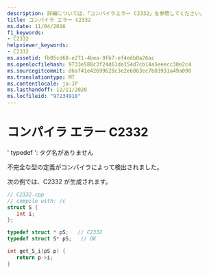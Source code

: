 ```yaml
---
description: 詳細については、「コンパイラエラー C2332」を参照してください。
title: コンパイラ エラー C2332
ms.date: 11/04/2016
f1_keywords:
- C2332
helpviewer_keywords:
- C2332
ms.assetid: fb05cd68-e271-4bea-9fb7-ef4edb0a26ac
ms.openlocfilehash: 9733e588c3f24d61da154d7cb14a5eeecc30e2c4
ms.sourcegitcommit: d6af41e42699628c3e2e6063ec7b03931a49a098
ms.translationtype: MT
ms.contentlocale: ja-JP
ms.lasthandoff: 12/11/2020
ms.locfileid: "97234918"
---
```

# <a name="compiler-error-c2332"></a>コンパイラ エラー C2332

' typedef ': タグ名がありません

不完全な型の定義がコンパイラによって検出されました。

次の例では、C2332 が生成されます。

```cpp
// C2332.cpp
// compile with: /c
struct S {
   int i;
};

typedef struct * pS;   // C2332
typedef struct S* pS;   // OK

int get_S_i(pS p) {
   return p->i;
}
```
